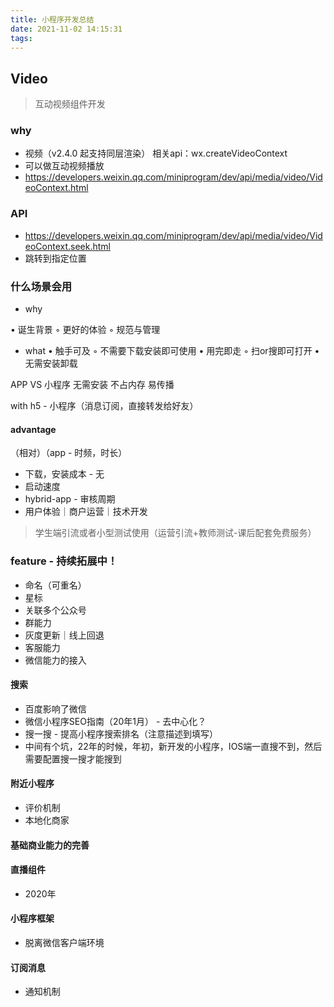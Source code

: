 ```yaml
---
title: 小程序开发总结
date: 2021-11-02 14:15:31
tags:
---
```

## Video
> 互动视频组件开发
### why
- 视频（v2.4.0 起支持同层渲染） 相关api：wx.createVideoContext
- 可以做互动视频播放
- https://developers.weixin.qq.com/miniprogram/dev/api/media/video/VideoContext.html

### API
- https://developers.weixin.qq.com/miniprogram/dev/api/media/video/VideoContext.seek.html
- 跳转到指定位置
### 什么场景会用

- why

• 诞生背景
	◦ 更好的体验
	◦ 规范与管理

- what
• 触手可及
	◦ 不需要下载安装即可使用
• 用完即走
	◦ 扫or搜即可打开
• 无需安装卸载

APP VS 小程序
无需安装
不占内存
易传播

with h5 - 小程序（消息订阅，直接转发给好友）

#### advantage
（相对）（app - 时频，时长）
- 下载，安装成本 - 无
- 启动速度
- hybrid-app - 审核周期
- 用户体验｜商户运营｜技术开发

> 学生端引流或者小型测试使用（运营引流+教师测试-课后配套免费服务）

### feature - 持续拓展中！
- 命名（可重名）
- 星标
- 关联多个公众号
- 群能力
- 灰度更新｜线上回退
- 客服能力
- 微信能力的接入

#### 搜索
- 百度影响了微信
- 微信小程序SEO指南（20年1月） - 去中心化？
- 搜一搜 - 提高小程序搜索排名（注意描述到填写）
- 中间有个坑，22年的时候，年初，新开发的小程序，IOS端一直搜不到，然后需要配置搜一搜才能搜到
#### 附近小程序
- 评价机制
- 本地化商家

#### 基础商业能力的完善

#### 直播组件
- 2020年

#### 小程序框架
- 脱离微信客户端环境

#### 订阅消息
- 通知机制
